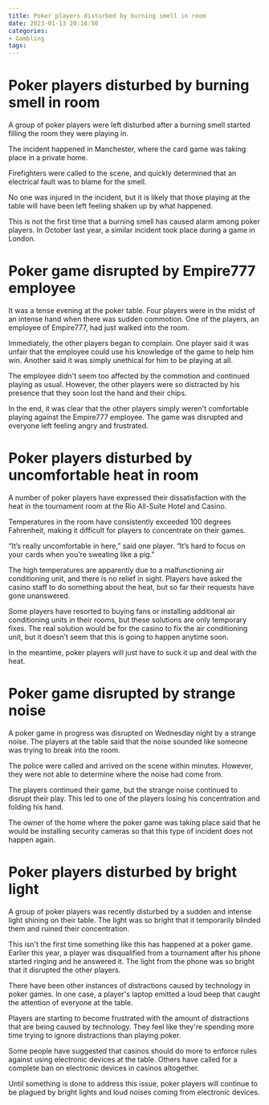 ```yaml
---
title: Poker players disturbed by burning smell in room
date: 2023-01-13 20:16:50
categories:
- Gambling
tags:
---
```



#  Poker players disturbed by burning smell in room

A group of poker players were left disturbed after a burning smell started filling the room they were playing in.

The incident happened in Manchester, where the card game was taking place in a private home.

Firefighters were called to the scene, and quickly determined that an electrical fault was to blame for the smell.

No one was injured in the incident, but it is likely that those playing at the table will have been left feeling shaken up by what happened.

This is not the first time that a burning smell has caused alarm among poker players. In October last year, a similar incident took place during a game in London.

#  Poker game disrupted by Empire777 employee

It was a tense evening at the poker table. Four players were in the midst of an intense hand when there was sudden commotion. One of the players, an employee of Empire777, had just walked into the room.

Immediately, the other players began to complain. One player said it was unfair that the employee could use his knowledge of the game to help him win. Another said it was simply unethical for him to be playing at all.

The employee didn't seem too affected by the commotion and continued playing as usual. However, the other players were so distracted by his presence that they soon lost the hand and their chips.

In the end, it was clear that the other players simply weren't comfortable playing against the Empire777 employee. The game was disrupted and everyone left feeling angry and frustrated.

#  Poker players disturbed by uncomfortable heat in room

A number of poker players have expressed their dissatisfaction with the heat in the tournament room at the Rio All-Suite Hotel and Casino.

Temperatures in the room have consistently exceeded 100 degrees Fahrenheit, making it difficult for players to concentrate on their games.

“It’s really uncomfortable in here,” said one player. “It’s hard to focus on your cards when you’re sweating like a pig.”

The high temperatures are apparently due to a malfunctioning air conditioning unit, and there is no relief in sight. Players have asked the casino staff to do something about the heat, but so far their requests have gone unanswered.

Some players have resorted to buying fans or installing additional air conditioning units in their rooms, but these solutions are only temporary fixes. The real solution would be for the casino to fix the air conditioning unit, but it doesn’t seem that this is going to happen anytime soon.

In the meantime, poker players will just have to suck it up and deal with the heat.

#  Poker game disrupted by strange noise

A poker game in progress was disrupted on Wednesday night by a strange noise. The players at the table said that the noise sounded like someone was trying to break into the room.

The police were called and arrived on the scene within minutes. However, they were not able to determine where the noise had come from.

The players continued their game, but the strange noise continued to disrupt their play. This led to one of the players losing his concentration and folding his hand.

The owner of the home where the poker game was taking place said that he would be installing security cameras so that this type of incident does not happen again.

#  Poker players disturbed by bright light

A group of poker players was recently disturbed by a sudden and intense light shining on their table. The light was so bright that it temporarily blinded them and ruined their concentration.

This isn't the first time something like this has happened at a poker game. Earlier this year, a player was disqualified from a tournament after his phone started ringing and he answered it. The light from the phone was so bright that it disrupted the other players.

There have been other instances of distractions caused by technology in poker games. In one case, a player's laptop emitted a loud beep that caught the attention of everyone at the table.

Players are starting to become frustrated with the amount of distractions that are being caused by technology. They feel like they're spending more time trying to ignore distractions than playing poker.

Some people have suggested that casinos should do more to enforce rules against using electronic devices at the table. Others have called for a complete ban on electronic devices in casinos altogether.

Until something is done to address this issue, poker players will continue to be plagued by bright lights and loud noises coming from electronic devices.
